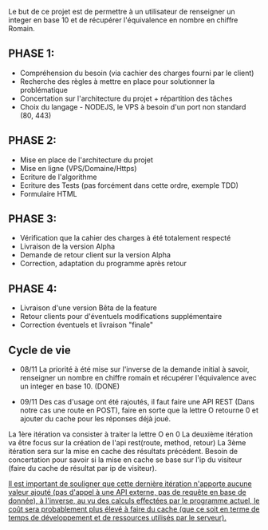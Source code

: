 Le but de ce projet est de permettre à un utilisateur de renseigner un integer en base 10 et de récupérer l'équivalence en nombre en chiffre Romain.

## PHASE 1:

- Compréhension du besoin (via cachier des charges fourni par le client)
- Recherche des règles à mettre en place pour solutionner la problématique
- Concertation sur l'architecture du projet + répartition des tâches
- Choix du langage - NODEJS, le VPS à besoin d'un port non standard (80, 443)

## PHASE 2:

- Mise en place de l'architecture du projet
- Mise en ligne (VPS/Domaine/Https)
- Ecriture de l'algorithme
- Ecriture des Tests (pas forcément dans cette ordre, exemple TDD)
- Formulaire HTML

## PHASE 3:

- Vérification que la cahier des charges à été totalement respecté
- Livraison de la version Alpha
- Demande de retour client sur la version Alpha
- Correction, adaptation du programme après retour

## PHASE 4:

- Livraison d'une version Bêta de la feature
- Retour clients pour d'éventuels modifications supplémentaire
- Correction éventuels et livraison "finale"


## Cycle de vie

- 08/11 La priorité à été mise sur l'inverse de la demande initial à savoir, renseigner un nombre en chiffre romain et récupérer l'équivalence avec un integer en base 10. (DONE)

- 09/11 Des cas d'usage ont été rajoutés, il faut faire une API REST (Dans notre cas une route en POST), faire en sorte que la lettre O retourne 0 et ajouter du cache pour les réponses déjà joué.

La 1ère itération va consister à traiter la lettre O en 0 
La deuxième itération va être focus sur la création de l'api rest(route, method, retour)
La 3ème itération sera sur la mise en cache des résultats précédent. Besoin de concertation pour savoir si la mise en cache se base sur l'ip du visiteur (faire du cache de résultat par ip de visiteur).

 <u>Il est important de souligner que cette dernière itération n'apporte aucune valeur ajouté (pas d'appel à une API externe, pas de requête en base de donnée), à l'inverse, au vu des calculs effectées par le programme actuel, le coût sera probablement plus élevé à faire du cache (que ce soit en terme de temps de développement et de ressources utilisés par le serveur).</u>